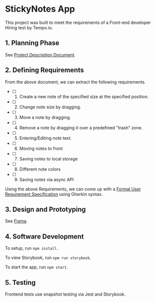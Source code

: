 # StickyNotes App

This project was built to meet the requirements of a Front-end developer Hiring test by Tempo.io.

## 1. Planning Phase

See [Project Description Document](./docs/Front-end%20developer%20Assessment.pdf).

## 2. Defining Requirements

From the above document, we can extract the following requirements.

- [ ] 1. Create a new note of the specified size at the specified position.
- [ ] 2. Change note size by dragging.
- [ ] 3. Move a note by dragging.
- [ ] 4. Remove a note by dragging it over a predefined "trash" zone.
- [ ] 5. Entering/Editing note text.
- [ ] 6. Moving notes to front
- [ ] 7. Saving notes to local storage
- [ ] 8. Different note colors
- [ ] 9. Saving notes via async API

Using the above Requirements, we can come up with a [Formal User Requirement Specification](./specs/) using Gherkin syntax.

## 3. Design and Prototyping

See [Figma](https://www.figma.com/file/Gu3kf4IjUVi306ZvLoSfCT/Sticky-Notes?node-id=1%3A59).

## 4. Software Development

To setup, run `npm install`.

To view Storybook, run `npm run storybook`.

To start the app, run `npm start`.

## 5. Testing

Frontend tests use snapshot testing via Jest and Storybook.


